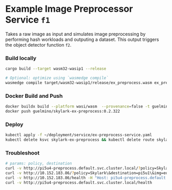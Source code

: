 # Example Image Preprocessor Service `f1`
Takes a raw image as input and simulates image preprocessing by performing hash workloads and outputing a dataset.
This output triggers the object detector function `f2`.

### Build locally
```bash
cargo build --target wasm32-wasip1 --release

# Optional: optimize using `wasmedge compile`
wasmedge compile target/wasm32-wasip1/release/ex_preprocess.wasm ex_preprocess.wasm
```

### Docker Build and Push
```bash
docker buildx build --platform wasi/wasm  --provenance=false -t guelmino/skylark-ex-preprocess:0.2.322 .
docker push guelmino/skylark-ex-preprocess:0.2.322
```
### Deploy
```bash
kubectl apply -f ~/deployment/service/ex-preprocess-service.yaml
kubectl delete ksvc skylark-ex-preprocess && kubectl delete route skylark-ex-preprocess && kubectl delete configuration skylark-ex-preprocess && kubectl delete svc skylark-ex-preprocess

```
### Troubleshoot
```bash
# params: policy, destination
curl -v http://pi5u4-preprocess.default.svc.cluster.local/?policy=Skylark\&destination=pi5u1\&img=eo-2K.jpeg
curl -v http://10.152.183.86/?policy=Skylark\&destination=pi5u1\&img=eo-2K.jpeg -H "Host: pi5u4-preprocess.default.svc.cluster.local"
curl -v http://10.152.183.86/health -H "Host: pi5u4-preprocess.default.svc.cluster.local"
curl -v http://pi5u4-preprocess.default.svc.cluster.local/health
```


